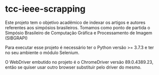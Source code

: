 # tcc-ieee-scrapping
Este projeto tem o objetivo acadêmico de indexar os artigos e autores referentes aos simpósios brasileiros. Tomamos como ponto de partida o Simpósio Brasileiro de Computação Gráfica e Processamento de Imagem (SIBGRAPI)

Para executar esse projeto é necessário ter o Python versão >= 3.7.3 e ter no seu ambiente o módulo Selenium.

O WebDriver embutido no projeto é o ChromeDriver versão 89.0.4389.23, então se quiser usar outro browser substituir pelo driver do mesmo.
